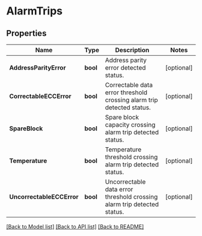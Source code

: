 # AlarmTrips

## Properties
Name | Type | Description | Notes
------------ | ------------- | ------------- | -------------
**AddressParityError** | **bool** | Address parity error detected status. | [optional] 
**CorrectableECCError** | **bool** | Correctable data error threshold crossing alarm trip detected status. | [optional] 
**SpareBlock** | **bool** | Spare block capacity crossing alarm trip detected status. | [optional] 
**Temperature** | **bool** | Temperature threshold crossing alarm trip detected status. | [optional] 
**UncorrectableECCError** | **bool** | Uncorrectable data error threshold crossing alarm trip detected status. | [optional] 

[[Back to Model list]](../README.md#documentation-for-models) [[Back to API list]](../README.md#documentation-for-api-endpoints) [[Back to README]](../README.md)


